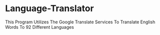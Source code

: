 # Language-Translator
This Program Utilizes The Google Translate Services To Translate English Words To 92 Different Languages
